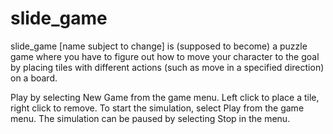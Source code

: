 # slide_game

slide_game [name subject to change] is (supposed to become) a puzzle game where you have to figure out how to move your character to the goal by placing tiles with different actions (such as move in a specified direction) on a board.

Play by selecting New Game from the game menu. Left click to place a tile, right click to remove. To start the simulation, select Play from the game menu. The simulation can be paused by selecting Stop in the menu.
